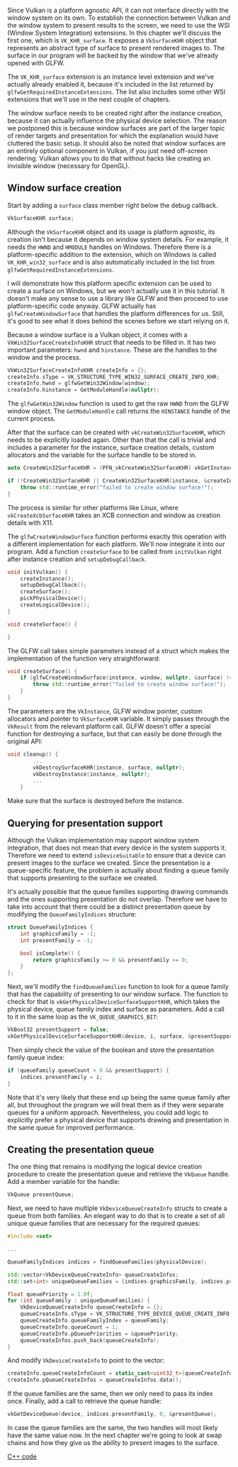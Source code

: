 Since Vulkan is a platform agnostic API, it can not interface directly with the
window system on its own. To establish the connection between Vulkan and the
window system to present results to the screen, we need to use the WSI (Window
System Integration) extensions. In this chapter we'll discuss the first one,
which is `VK_KHR_surface`. It exposes a `VkSurfaceKHR` object that represents an
abstract type of surface to present rendered images to. The surface in our
program will be backed by the window that we've already opened with GLFW.

The `VK_KHR_surface` extension is an instance level extension and we've actually
already enabled it, because it's included in the list returned by
`glfwGetRequiredInstanceExtensions`. The list also includes some other WSI
extensions that we'll use in the next couple of chapters.

The window surface needs to be created right after the instance creation,
because it can actually influence the physical device selection. The reason we
postponed this is because window surfaces are part of the larger topic of
render targets and presentation for which the explanation would have cluttered
the basic setup. It should also be noted that window surfaces are an entirely
optional component in Vulkan, if you just need off-screen rendering. Vulkan
allows you to do that without hacks like creating an invisible window
(necessary for OpenGL).

## Window surface creation

Start by adding a `surface` class member right below the debug callback.

```c++
VkSurfaceKHR surface;
```

Although the `VkSurfaceKHR` object and its usage is platform agnostic, its
creation isn't because it depends on window system details. For example, it
needs the `HWND` and `HMODULE` handles on Windows. Therefore there is a
platform-specific addition to the extension, which on Windows is called
`VK_KHR_win32_surface` and is also automatically included in the list from
`glfwGetRequiredInstanceExtensions`.

I will demonstrate how this platform specific extension can be used to create a
surface on Windows, but we won't actually use it in this tutorial. It doesn't
make any sense to use a library like GLFW and then proceed to use
platform-specific code anyway. GLFW actually has `glfwCreateWindowSurface` that
handles the platform differences for us. Still, it's good to see what it does
behind the scenes before we start relying on it.

Because a window surface is a Vulkan object, it comes with a
`VkWin32SurfaceCreateInfoKHR` struct that needs to be filled in. It has two
important parameters: `hwnd` and `hinstance`. These are the handles to the
window and the process.

```c++
VkWin32SurfaceCreateInfoKHR createInfo = {};
createInfo.sType = VK_STRUCTURE_TYPE_WIN32_SURFACE_CREATE_INFO_KHR;
createInfo.hwnd = glfwGetWin32Window(window);
createInfo.hinstance = GetModuleHandle(nullptr);
```

The `glfwGetWin32Window` function is used to get the raw `HWND` from the GLFW
window object. The `GetModuleHandle` call returns the `HINSTANCE` handle of the
current process.

After that the surface can be created with `vkCreateWin32SurfaceKHR`, which
needs to be explicitly loaded again. Other than that the call is trivial and
includes a parameter for the instance, surface creation details, custom
allocators and the variable for the surface handle to be stored in.

```c++
auto CreateWin32SurfaceKHR = (PFN_vkCreateWin32SurfaceKHR) vkGetInstanceProcAddr(instance, "vkCreateWin32SurfaceKHR");

if (!CreateWin32SurfaceKHR || CreateWin32SurfaceKHR(instance, &createInfo, nullptr, &surface) != VK_SUCCESS) {
    throw std::runtime_error("failed to create window surface!");
}
```

The process is similar for other platforms like Linux, where
`vkCreateXcbSurfaceKHR` takes an XCB connection and window as creation details
with X11.

The `glfwCreateWindowSurface` function performs exactly this operation with a
different implementation for each platform. We'll now integrate it into our
program. Add a function `createSurface` to be called from `initVulkan` right
after instance creation and `setupDebugCallback`.

```c++
void initVulkan() {
    createInstance();
    setupDebugCallback();
    createSurface();
    pickPhysicalDevice();
    createLogicalDevice();
}

void createSurface() {

}
```

The GLFW call takes simple parameters instead of a struct which makes the
implementation of the function very straightforward:

```c++
void createSurface() {
    if (glfwCreateWindowSurface(instance, window, nullptr, &surface) != VK_SUCCESS) {
        throw std::runtime_error("failed to create window surface!");
    }
}
```

The parameters are the `VkInstance`, GLFW window pointer, custom allocators and
pointer to `VkSurfaceKHR` variable. It simply passes through the `VkResult` from
the relevant platform call. GLFW doesn't offer a special function for destroying
a surface, but that can easily be done through the original API:

```c++
void cleanup() {
        ...
        vkDestroySurfaceKHR(instance, surface, nullptr);
        vkDestroyInstance(instance, nullptr);
        ...
    }
```

Make sure that the surface is destroyed before the instance.

## Querying for presentation support

Although the Vulkan implementation may support window system integration, that
does not mean that every device in the system supports it. Therefore we need to
extend `isDeviceSuitable` to ensure that a device can present images to the
surface we created. Since the presentation is a queue-specific feature, the
problem is actually about finding a queue family that supports presenting to the
surface we created.

It's actually possible that the queue families supporting drawing commands and
the ones supporting presentation do not overlap. Therefore we have to take into
account that there could be a distinct presentation queue by modifying the
`QueueFamilyIndices` structure:

```c++
struct QueueFamilyIndices {
    int graphicsFamily = -1;
    int presentFamily = -1;

    bool isComplete() {
        return graphicsFamily >= 0 && presentFamily >= 0;
    }
};
```

Next, we'll modify the `findQueueFamilies` function to look for a queue family
that has the capability of presenting to our window surface. The function to
check for that is `vkGetPhysicalDeviceSurfaceSupportKHR`, which takes the
physical device, queue family index and surface as parameters. Add a call to it
in the same loop as the `VK_QUEUE_GRAPHICS_BIT`:

```c++
VkBool32 presentSupport = false;
vkGetPhysicalDeviceSurfaceSupportKHR(device, i, surface, &presentSupport);
```

Then simply check the value of the boolean and store the presentation family
queue index:

```c++
if (queueFamily.queueCount > 0 && presentSupport) {
    indices.presentFamily = i;
}
```

Note that it's very likely that these end up being the same queue family after
all, but throughout the program we will treat them as if they were separate
queues for a uniform approach. Nevertheless, you could add logic to explicitly
prefer a physical device that supports drawing and presentation in the same
queue for improved performance.

## Creating the presentation queue

The one thing that remains is modifying the logical device creation procedure to
create the presentation queue and retrieve the `VkQueue` handle. Add a member
variable for the handle:

```c++
VkQueue presentQueue;
```

Next, we need to have multiple `VkDeviceQueueCreateInfo` structs to create a
queue from both families. An elegant way to do that is to create a set of all
unique queue families that are necessary for the required queues:

```c++
#include <set>

...

QueueFamilyIndices indices = findQueueFamilies(physicalDevice);

std::vector<VkDeviceQueueCreateInfo> queueCreateInfos;
std::set<int> uniqueQueueFamilies = {indices.graphicsFamily, indices.presentFamily};

float queuePriority = 1.0f;
for (int queueFamily : uniqueQueueFamilies) {
    VkDeviceQueueCreateInfo queueCreateInfo = {};
    queueCreateInfo.sType = VK_STRUCTURE_TYPE_DEVICE_QUEUE_CREATE_INFO;
    queueCreateInfo.queueFamilyIndex = queueFamily;
    queueCreateInfo.queueCount = 1;
    queueCreateInfo.pQueuePriorities = &queuePriority;
    queueCreateInfos.push_back(queueCreateInfo);
}
```

And modify `VkDeviceCreateInfo` to point to the vector:

```c++
createInfo.queueCreateInfoCount = static_cast<uint32_t>(queueCreateInfos.size());
createInfo.pQueueCreateInfos = queueCreateInfos.data();
```

If the queue families are the same, then we only need to pass its index once.
Finally, add a call to retrieve the queue handle:

```c++
vkGetDeviceQueue(device, indices.presentFamily, 0, &presentQueue);
```

In case the queue families are the same, the two handles will most likely have
the same value now. In the next chapter we're going to look at swap chains and
how they give us the ability to present images to the surface.

[C++ code](/code/05_window_surface.cpp)
